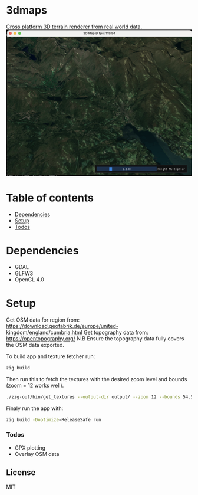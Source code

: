# 3dmaps
Cross platform 3D terrain renderer from real world data.
![Screenshot of the application rendering a 3D map of the Lake District](res/ss.png)

# Table of contents
 - [Dependencies](#dependencies)
 - [Setup](#setup)
 - [Todos](#todos)

# Dependencies
- GDAL
- GLFW3
- OpenGL 4.0

# Setup
Get OSM data for region from: https://download.geofabrik.de/europe/united-kingdom/england/cumbria.html
Get topography data from: https://opentopography.org/
N.B Ensure the topography data fully covers the OSM data exported.

To build app and texture fetcher run:
``` bash
zig build
```

Then run this to fetch the textures with the desired zoom level and bounds (zoom = 12 works well).
``` bash
./zig-out/bin/get_textures --output-dir output/ --zoom 12 --bounds 54.5,-3.1,54.7,-2.9
```

Finaly run the app with:
```bash
zig build -Doptimize=ReleaseSafe run
```
### Todos
 - GPX plotting
 - Overlay OSM data

License
----

MIT
